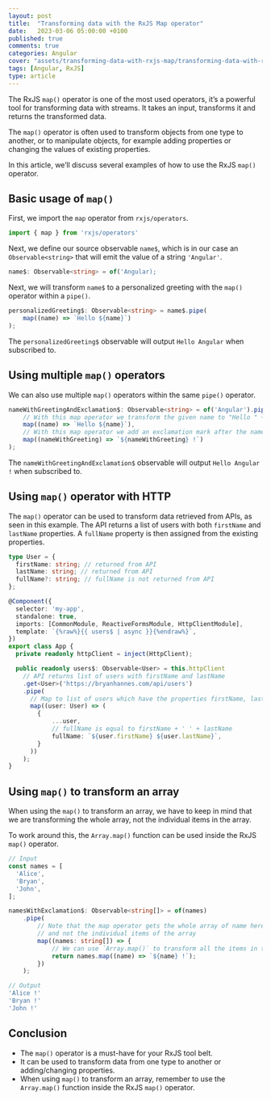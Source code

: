 ```yaml
---
layout: post
title:  "Transforming data with the RxJS Map operator"
date:   2023-03-06 05:00:00 +0100
published: true
comments: true
categories: Angular
cover: "assets/transforming-data-with-rxjs-map/transforming-data-with-rxjs-map"
tags: [Angular, RxJS]
type: article
---
```


The RxJS `map()` operator is one of the most used operators, it’s a powerful tool for transforming data with streams. It takes an input, transforms it and returns the transformed data.

The `map()` operator is often used to transform objects from one type to another, or to manipulate objects, for example adding properties or changing the values of existing properties.

In this article, we’ll discuss several examples of how to use the RxJS `map()` operator.

## Basic usage of `map()`

First, we import the `map` operator from `rxjs/operators`.

```typescript
import { map } from 'rxjs/operators'
```

Next, we define our source observable `name$`, which is in our case an `Observable<string>` that will emit the value of a string `'Angular'`.

```typescript
name$: Observable<string> = of('Angular);
```

Next, we will transform `name$` to a personalized greeting with the `map()` operator within a `pipe()`.

```typescript
personalizedGreeting$: Observable<string> = name$.pipe(
    map((name) => `Hello ${name}`)
);
```

The `personalizedGreeting$` observable will output `Hello Angular` when subscribed to.

## Using multiple `map()` operators 
We can also use multiple `map()` operators within the same `pipe()` operator. 

```typescript
nameWithGreetingAndExclamation$: Observable<string> = of('Angular').pipe(
    // With this map operator we transform the given name to "Hello " + string
    map((name) => `Hello ${name}`),
    // With this map operator we add an exclamation mark after the nameWithGreeting
    map((nameWithGreeting) => `${nameWithGreeting} !`)
);
```
The `nameWithGreetingAndExclamation$` observable will output `Hello Angular !` when subscribed to.

## Using `map()` operator with HTTP

The `map()` operator can be used to transform data retrieved from APIs, as seen in this example. The API returns a list of users with both `firstName` and `lastName` properties. A `fullName` property is then assigned from the existing properties.

```typescript
type User = {
  firstName: string; // returned from API
  lastName: string; // returned from API
  fullName?: string; // fullName is not returned from API
};

@Component({
  selector: 'my-app', 
  standalone: true,
  imports: [CommonModule, ReactiveFormsModule, HttpClientModule],
  template: `{%raw%}{{ users$ | async }}{%endraw%}`,
}) 
export class App {
  private readonly httpClient = inject(HttpClient);

  public readonly users$: Observable<User> = this.httpClient
    // API returns list of users with firstName and lastName
    .get<User>('https://bryanhannes.com/api/users')
    .pipe( 
      // Map to list of users which have the properties firstName, last and and fullName
      map((user: User) => (
        {
            ...user,
            // fullName is equal to firstName + ' ' + lastName
            fullName: `${user.firstName} ${user.lastName}`, 
        }
      ))
    );
} 
```
 
## Using `map()` to transform an array

When using the `map()` to transform an array, we have to keep in mind that we are transforming the whole array, not the individual items in the array.

To work around this, the `Array.map()` function can be used inside the RxJS `map()` operator.

```typescript
// Input
const names = [
  'Alice', 
  'Bryan',
  'John',
];

namesWithExclamation$: Observable<string[]> = of(names)
    .pipe(
        // Note that the map operator gets the whole array of name here 
        // and not the individual items of the array
        map((names: string[]) => {
            // We can use `Array.map()` to transform all the items in the array
            return names.map((name) => `${name} !`);
        })
    );

// Output
'Alice !'
'Bryan !'
'John !'
```

## Conclusion 
- The `map()` operator is a must-have for your RxJS tool belt.
- It can be used to transform data from one type to another or adding/changing properties.
- When using `map()` to transform an array, remember to use the `Array.map()` function inside the RxJS `map()` operator.